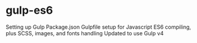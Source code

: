 # gulp-es6
Setting up Gulp Package.json
Gulpfile setup for Javascript ES6 compiling, plus SCSS, images, and fonts handling
Updated to use Gulp v4
